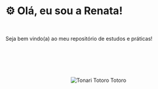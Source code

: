 <h1> ⚙ Olá, eu sou a Renata! </h1> <br>
<p> Seja bem vindo(a) ao meu repositório de estudos e práticas! </p>   
<br> <br> <br> <br>

<div align="center">
  
![Tonari Totoro Totoro](https://github.com/user-attachments/assets/ebb5ff99-8ac7-40d5-a3cd-639a0526ad24)

</div>
